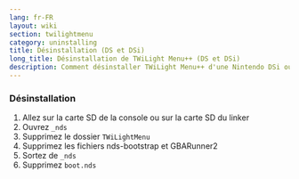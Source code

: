 ```yaml
---
lang: fr-FR
layout: wiki
section: twilightmenu
category: uninstalling
title: Désinstallation (DS et DSi)
long_title: Désinstallation de TWiLight Menu++ (DS et DSi)
description: Comment désinstaller TWiLight Menu++ d'une Nintendo DSi ou d'un linker DS
---
```


### Désinstallation
1. Allez sur la carte SD de la console ou sur la carte SD du linker
1. Ouvrez `_nds`
1. Supprimez le dossier `TWiLightMenu`
1. Supprimez les fichiers nds-bootstrap et GBARunner2
1. Sortez de `_nds`
1. Supprimez `boot.nds`
